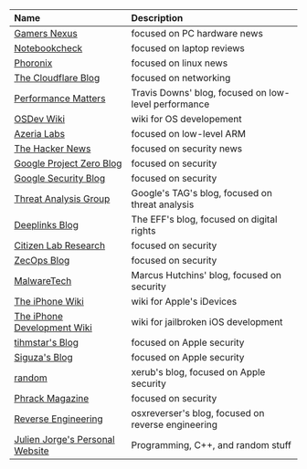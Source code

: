 | Name | Description |
| :--- | :--- |
| [Gamers Nexus](https://www.gamersnexus.net/) | focused on PC hardware news |
| [Notebookcheck](https://www.notebookcheck.net/) | focused on laptop reviews |
| [Phoronix](https://www.phoronix.com/) | focused on linux news |
| [The Cloudflare Blog](https://blog.cloudflare.com/) | focused on networking |
| [Performance Matters](https://travisdowns.github.io/) | Travis Downs' blog, focused on low-level performance |
| [OSDev Wiki](https://wiki.osdev.org/) | wiki for OS developement |
| [Azeria Labs](https://azeria-labs.com/) | focused on low-level ARM |
| [The Hacker News](https://thehackernews.com/) | focused on security news |
| [Google Project Zero Blog](https://googleprojectzero.blogspot.com/) | focused on security |
| [Google Security Blog](https://security.googleblog.com/) | focused on security |
| [Threat Analysis Group](https://blog.google/threat-analysis-group/) | Google's TAG's blog, focused on threat analysis |
| [Deeplinks Blog](https://www.eff.org/deeplinks) | The EFF's blog, focused on digital rights |
| [Citizen Lab Research](https://citizenlab.ca/category/research/) | focused on security |
| [ZecOps Blog](https://blog.zecops.com/) | focused on security |
| [MalwareTech](https://www.malwaretech.com/) | Marcus Hutchins' blog, focused on security |
| [The iPhone Wiki](https://www.theiphonewiki.com/) | wiki for Apple's iDevices |
| [The iPhone Development Wiki](https://iphonedevwiki.net/) | wiki for jailbroken iOS development |
| [tihmstar's Blog](http://blog.tihmstar.net/) | focused on Apple security |
| [Siguza's Blog](https://blog.siguza.net/) | focused on Apple security |
| [random](https://xerub.github.io/) | xerub's blog, focused on Apple security |
| [Phrack Magazine](http://phrack.org/issues/70/1.html) | focused on security |
| [Reverse Engineering](https://reverse.put.as/) | osxreverser's blog, focused on reverse engineering |
| [Julien Jorge's Personal Website](https://julien.jorge.st/posts/en/) | Programming, C++, and random stuff |